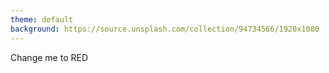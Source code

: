 ```yaml
---
theme: default
background: https://source.unsplash.com/collection/94734566/1920x1080
---
```


Change me to <span class="text-red-500">RED</span> 
